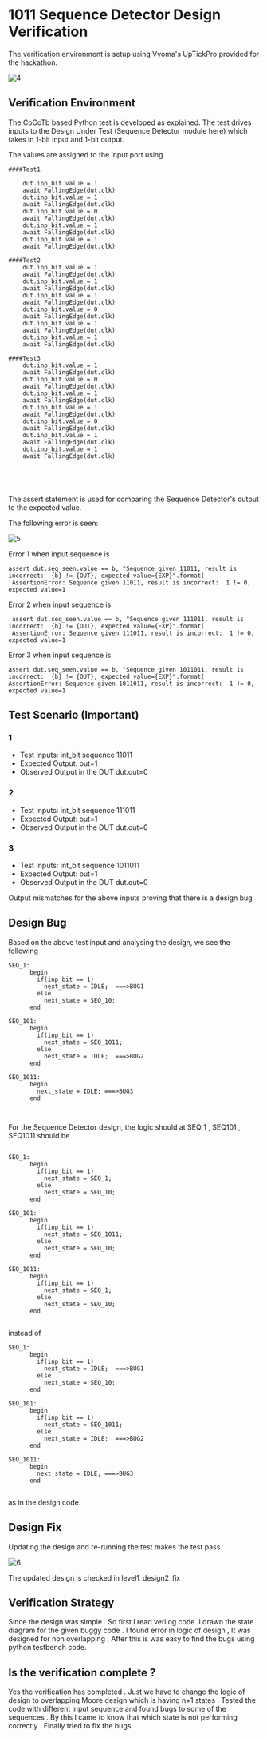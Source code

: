 # 1011 Sequence Detector Design Verification

The verification environment is setup using Vyoma's UpTickPro provided for the hackathon.

![4](https://user-images.githubusercontent.com/59868949/180657296-181a5752-32bf-4d20-9ac7-874928febd9e.png)


## Verification Environment
The CoCoTb based Python test is developed as explained. The test drives inputs to the Design Under Test (Sequence Detector module here) which takes in 1-bit input and 1-bit output.

The values are assigned to the input port using
```
####Test1

    dut.inp_bit.value = 1
    await FallingEdge(dut.clk)
    dut.inp_bit.value = 1
    await FallingEdge(dut.clk)
    dut.inp_bit.value = 0
    await FallingEdge(dut.clk)
    dut.inp_bit.value = 1
    await FallingEdge(dut.clk)
    dut.inp_bit.value = 1
    await FallingEdge(dut.clk)
    
####Test2
    dut.inp_bit.value = 1
    await FallingEdge(dut.clk)
    dut.inp_bit.value = 1
    await FallingEdge(dut.clk)
    dut.inp_bit.value = 1
    await FallingEdge(dut.clk)
    dut.inp_bit.value = 0
    await FallingEdge(dut.clk)
    dut.inp_bit.value = 1
    await FallingEdge(dut.clk)
    dut.inp_bit.value = 1
    await FallingEdge(dut.clk)
    
####Test3  
    dut.inp_bit.value = 1
    await FallingEdge(dut.clk)
    dut.inp_bit.value = 0
    await FallingEdge(dut.clk)
    dut.inp_bit.value = 1
    await FallingEdge(dut.clk)
    dut.inp_bit.value = 1
    await FallingEdge(dut.clk)
    dut.inp_bit.value = 0
    await FallingEdge(dut.clk)
    dut.inp_bit.value = 1
    await FallingEdge(dut.clk)
    dut.inp_bit.value = 1
    await FallingEdge(dut.clk)
    
    

      
```               
       
The assert statement is used for comparing the Sequence Detector's output to the expected value.

The following error is seen:

![5](https://user-images.githubusercontent.com/59868949/180848768-1009059d-e862-4739-b203-ba1221b97c99.png)

Error 1 when input sequence is 
```       
assert dut.seq_seen.value == b, "Sequence given 11011, result is incorrect:  {b} != {OUT}, expected value={EXP}".format(
 AssertionError: Sequence given 11011, result is incorrect:  1 != 0, expected value=1
```
Error 2 when input sequence is
```
 assert dut.seq_seen.value == b, "Sequence given 111011, result is incorrect:  {b} != {OUT}, expected value={EXP}".format(
 AssertionError: Sequence given 111011, result is incorrect:  1 != 0, expected value=1
``` 
Error 3 when input sequence is
```
assert dut.seq_seen.value == b, "Sequence given 1011011, result is incorrect:  {b} != {OUT}, expected value={EXP}".format(
AssertionError: Sequence given 1011011, result is incorrect:  1 != 0, expected value=1
```
                     
## Test Scenario  (Important)
### 1
- Test Inputs: int_bit sequence 11011
- Expected Output: out=1
- Observed Output in the DUT dut.out=0
### 2
- Test Inputs: int_bit sequence 111011
- Expected Output: out=1
- Observed Output in the DUT dut.out=0
### 3
- Test Inputs: int_bit sequence 1011011 
- Expected Output: out=1
- Observed Output in the DUT dut.out=0

Output mismatches for the above inputs proving that there is a design bug

## Design Bug
Based on the above test input and analysing the design, we see the following
```
SEQ_1:
      begin
        if(inp_bit == 1)
          next_state = IDLE;  ===>BUG1 
        else
          next_state = SEQ_10;
      end
      
SEQ_101:
      begin
        if(inp_bit == 1)
          next_state = SEQ_1011;
        else
          next_state = IDLE;  ===>BUG2
      end    
          
SEQ_1011:
      begin
        next_state = IDLE; ===>BUG3
      end          
          
      

```
For the Sequence Detector design, the logic should at SEQ_1 , SEQ101 , SEQ1011 should be 

```

SEQ_1:
      begin
        if(inp_bit == 1)
          next_state = SEQ_1;
        else
          next_state = SEQ_10;
      end 
      
SEQ_101:
      begin
        if(inp_bit == 1)
          next_state = SEQ_1011;
        else
          next_state = SEQ_10;
      end
      
SEQ_1011:
      begin
        if(inp_bit == 1)
          next_state = SEQ_1;
        else
          next_state = SEQ_10;
      end
      
```
      
instead of

```
SEQ_1:
      begin
        if(inp_bit == 1)
          next_state = IDLE;  ===>BUG1 
        else
          next_state = SEQ_10;
      end
      
SEQ_101:
      begin
        if(inp_bit == 1)
          next_state = SEQ_1011;
        else
          next_state = IDLE;  ===>BUG2
      end    
          
SEQ_1011:
      begin
        next_state = IDLE; ===>BUG3
      end     
      
```

as in the design code.



## Design Fix
Updating the design and re-running the test makes the test pass.

![6](https://user-images.githubusercontent.com/59868949/181188504-8ee2a1fb-89bd-48ff-a5b6-e1c5e1ca5fd7.png)



The updated design is checked in level1_design2_fix


## Verification Strategy
Since the design was simple . So first I read verilog code .I drawn the state diagram for the given buggy code . I found error in logic of design , It was designed for non overlapping . After this is was easy to find the bugs using python testbench code.

## Is the verification complete ?
Yes the verification has completed . Just we have to change the logic of design to overlapping Moore design which is having n+1 states . Tested the code with different input sequence and found bugs to some of the sequences . By this I came to know that which state is not performing correctly . Finally tried to fix the bugs.

